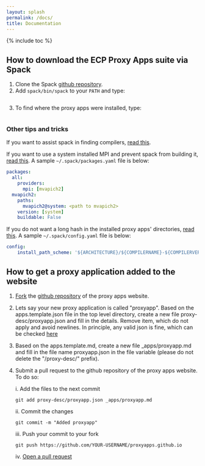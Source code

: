 ```yaml
---
layout: splash
permalink: /docs/
title: Documentation
---
```



{% include toc %}

## How to download the ECP Proxy Apps suite via Spack

1. Clone the Spack [github repository](https://github.com/LLNL/spack).
2. Add `spack/bin/spack` to your `PATH` and type:
```spack install --source ecp-proxy-apps
```
3. To find where the proxy apps were installed, type:
```spack cd ecp-proxy-apps
```

### Other tips and tricks

If you want to assist spack in finding compilers, [read this](http://spack.readthedocs.io/en/latest/getting_started.html#spack-compiler-find).

If you want to use a system installed MPI and prevent spack from building it,
[read this](http://spack.readthedocs.io/en/latest/build_settings.html#external-packages).
A sample `~/.spack/packages.yaml` file is below:
```yaml
packages:
  all:
    providers:
      mpi: [mvapich2]
  mvapich2:
    paths:
      mvapich2@system: <path to mvapich2>
    version: [system]
    buildable: False
```

If you do not want a long hash in the installed proxy apps' directories, [read
this](http://spack.readthedocs.io/en/latest/config_yaml.html#install-hash-length-and-install-path-scheme).
A sample `~/.spack/config.yaml` file is below:
```yaml
config:
    install_path_scheme: '${ARCHITECTURE}/${COMPILERNAME}-${COMPILERVER}/${PACKAGE}-${VERSION}'
```

## How to get a proxy application added to the website

1. [Fork](https://help.github.com/articles/fork-a-repo/) the [github
repository](http://github.com/proxyapps/proxyapps.github.io) of the proxy apps
website.
2. Lets say your new proxy application is called "proxyapp". Based on the
apps.template.json file in the top level directory, create a new file
proxy-desc/proxyapp.json and fill in the details. Remove item, which do not
apply and avoid newlines. In principle, any valid json is fine, which can be
checked [here](https://jsonlint.com/)
3. Based on the apps.template.md, create a new file _apps/proxyapp.md and fill
in the file name proxyapp.json in the file variable (please do not delete the
"/proxy-desc/" prefix).
4. Submit a pull request to the github repository of the proxy apps website.
To do so:

      i. Add the files to the next commit   
      ```
      git add proxy-desc/proxyapp.json _apps/proxyapp.md
      ```
      ii. Commit the changes
      ```
      git commit -m "Added proxyapp"
      ```
      iii. Push your commit to your fork
      ```
      git push https://github.com/YOUR-USERNAME/proxyapps.github.io
      ```
      iv. [Open a pull request](https://help.github.com/articles/creating-a-pull-request/)

